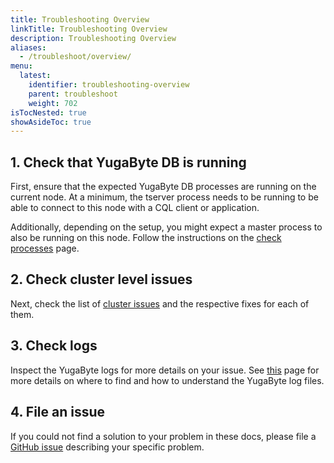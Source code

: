 ```yaml
---
title: Troubleshooting Overview
linkTitle: Troubleshooting Overview
description: Troubleshooting Overview
aliases:
  - /troubleshoot/overview/
menu:
  latest:
    identifier: troubleshooting-overview
    parent: troubleshoot
    weight: 702
isTocNested: true
showAsideToc: true
---
```


## 1. Check that YugaByte DB is running

First, ensure that the expected YugaByte DB processes are running on the current node.
At a minimum, the tserver process needs to be running to be able to connect to this node with a CQL client or application.

Additionally, depending on the setup, you might expect a master process to also be running on this node.
Follow the instructions on the [check processes](../nodes/check-processes/) page.

## 2. Check cluster level issues

Next, check the list of [cluster issues](../cluster) and the respective fixes for each of them.

## 3. Check logs

Inspect the YugaByte logs for more details on your issue. See [this](../nodes/check-logs) page for more details on where to find and how to understand the YugaByte log files.

## 4. File an issue

If you could not find a solution to your problem in these docs, please file a [GitHub issue](https://github.com/YugaByte/yugabyte-db/issues) describing your specific problem.

